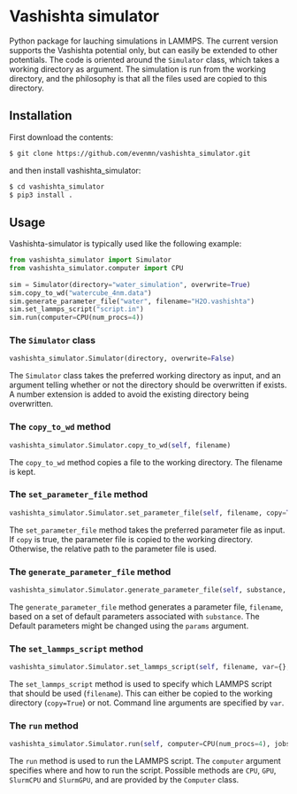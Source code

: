 # Vashishta simulator
Python package for lauching simulations in LAMMPS. The current version supports the Vashishta potential only, but can easily be extended to other potentials. The code is oriented around the ```Simulator``` class, which takes a working directory as argument. The simulation is run from the working directory, and the philosophy is that all the files used are copied to this directory.

## Installation
First download the contents:
``` bash
$ git clone https://github.com/evenmn/vashishta_simulator.git
```
and then install vashishta_simulator:
``` bash
$ cd vashishta_simulator
$ pip3 install .
```

## Usage
Vashishta-simulator is typically used like the following example:
``` python
from vashishta_simulator import Simulator
from vashishta_simulator.computer import CPU
    
sim = Simulator(directory="water_simulation", overwrite=True)
sim.copy_to_wd("watercube_4nm.data")
sim.generate_parameter_file("water", filename="H2O.vashishta")
sim.set_lammps_script("script.in")
sim.run(computer=CPU(num_procs=4))
```

### The ```Simulator``` class
``` python
vashishta_simulator.Simulator(directory, overwrite=False)
```

The ```Simulator``` class takes the preferred working directory as input, and an argument telling whether or not the directory should be overwritten if exists. A number extension is added to avoid the existing directory being overwritten.

### The ```copy_to_wd``` method
``` python
vashishta_simulator.Simulator.copy_to_wd(self, filename)
```
The ```copy_to_wd``` method copies a file to the working directory. The filename is kept.

### The ```set_parameter_file``` method
``` python
vashishta_simulator.Simulator.set_parameter_file(self, filename, copy=True)
```
The ```set_parameter_file``` method takes the preferred parameter file as input. If ```copy``` is true, the parameter file is copied to the working directory. Otherwise, the relative path to the parameter file is used. 

### The ```generate_parameter_file``` method
``` python
vashishta_simulator.Simulator.generate_parameter_file(self, substance, filename, params={})
```
The ```generate_parameter_file``` method generates a parameter file, ```filename```, based on a set of default parameters associated with ```substance```. The Default parameters might be changed using the ```params``` argument. 

### The ```set_lammps_script``` method
``` python
vashishta_simulator.Simulator.set_lammps_script(self, filename, var={}, copy=True)
```
The ```set_lammps_script``` method is used to specify which LAMMPS script that should be used (```filename```). This can either be copied to the working directory (```copy=True```) or not. Command line arguments are specified by ```var```. 

### The ```run``` method
``` python
vashishta_simulator.Simulator.run(self, computer=CPU(num_procs=4), jobscript=None)
```
The ```run``` method is used to run the LAMMPS script. The ```computer``` argument specifies where and how to run the script. Possible methods are ```CPU```, ```GPU```, ```SlurmCPU``` and ```SlurmGPU```, and are provided by the ```Computer``` class. 
